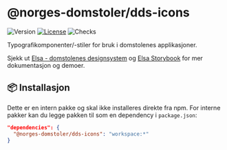 # @norges-domstoler/dds-icons

![Version](https://img.shields.io/npm/v/@norges-domstoler/dds-icons) [![License](https://img.shields.io/npm/l/@norges-domstoler/dds-icons)](https://www.npmjs.com/package/@norges-domstoler/dds-icons) ![Checks](https://github.com/domstolene/designsystem/actions/workflows/release.yml/badge.svg)

Typografikomponenter/-stiler for bruk i domstolenes applikasjoner.

Sjekk ut [Elsa - domstolenes designsystem](https://design.domstol.no/) og [Elsa Storybook](https://domstolene.github.io/designsystem) for mer dokumentasjon og demoer.

## 📦 Installasjon

Dette er en intern pakke og skal ikke installeres direkte fra npm.
For interne pakker kan du legge pakken til som en dependency i `package.json`:

```json
"dependencies": {
  "@norges-domstoler/dds-icons": "workspace:*"
}
```
